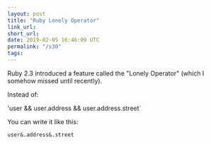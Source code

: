 ```yaml
---
layout: post
title: "Ruby Lonely Operator"
link_url:
short_url:
date: 2019-02-05 16:46:09 UTC
permalink: "/s30"
tags:
---
```





Ruby 2.3 introduced a feature called the "Lonely Operator" (which I somehow missed until recently). 

Instead of: 

'user && user.address && user.address.street` 

You can write it like this: 

`user&.address&.street`
